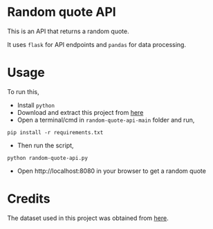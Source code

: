 # Random quote API

This is an API that returns a random quote.

It uses `flask` for API endpoints and `pandas` for data processing.

# Usage

To run this,
- Install `python`
- Download and extract this project from [here](https://github.com/sujay1844/random-quote-api/archive/refs/heads/main.zip)
- Open a terminal/cmd in `random-quote-api-main` folder and run,
```
pip install -r requirements.txt
```
- Then run the script,
```
python random-quote-api.py
```
- Open http://localhost:8080 in your browser to get a random quote

# Credits

The dataset used in this project was obtained from [here](https://github.com/ShivaliGoel/Quotes-500K).
